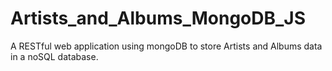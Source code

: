 # Artists_and_Albums_MongoDB_JS

A RESTful web application using mongoDB to store Artists and Albums data in a noSQL database.

